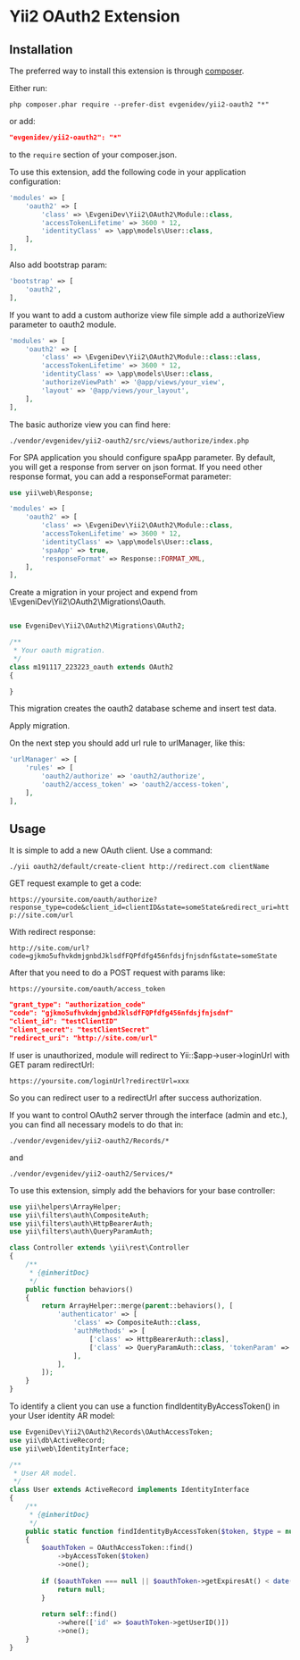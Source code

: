 # Yii2 OAuth2 Extension

## Installation

The preferred way to install this extension is through [composer](http://getcomposer.org/download/).

Either run:

```shell script
php composer.phar require --prefer-dist evgenidev/yii2-oauth2 "*"
```

or add:

```json
"evgenidev/yii2-oauth2": "*"
```

to the `require` section of your composer.json.


To use this extension, add the following code in your application configuration:

```php
'modules' => [
    'oauth2' => [
        'class' => \EvgeniDev\Yii2\OAuth2\Module::class,
        'accessTokenLifetime' => 3600 * 12,
        'identityClass' => \app\models\User::class,
    ],
],
```

Also add bootstrap param:

```php
'bootstrap' => [
    'oauth2',
],
```

If you want to add a custom authorize view file simple add a authorizeView parameter to oauth2 module.

```php
'modules' => [
    'oauth2' => [
        'class' => \EvgeniDev\Yii2\OAuth2\Module::class::class,
        'accessTokenLifetime' => 3600 * 12,
        'identityClass' => \app\models\User::class,
        'authorizeViewPath' => '@app/views/your_view',
        'layout' => '@app/views/your_layout',
    ],
],
```

The basic authorize view you can find here:
 
`./vendor/evgenidev/yii2-oauth2/src/views/authorize/index.php`

For SPA application you should configure spaApp parameter. By default, you will get a response from server on json format. 
If you need other response format, you can add a responseFormat parameter:

```php
use yii\web\Response;

'modules' => [
    'oauth2' => [
        'class' => \EvgeniDev\Yii2\OAuth2\Module::class,
        'accessTokenLifetime' => 3600 * 12,
        'identityClass' => \app\models\User::class,
        'spaApp' => true,
        'responseFormat' => Response::FORMAT_XML,
    ],
],
```

Create a migration in your project and expend from \EvgeniDev\Yii2\OAuth2\Migrations\Oauth.

```php

use EvgeniDev\Yii2\OAuth2\Migrations\OAuth2;

/**
 * Your oauth migration.
 */
class m191117_223223_oauth extends OAuth2
{

}

```

This migration creates the oauth2 database scheme and insert test data.

Apply migration.

On the next step you should add url rule to urlManager, like this:

```php
'urlManager' => [
    'rules' => [
        'oauth2/authorize' => 'oauth2/authorize',
        'oauth2/access_token' => 'oauth2/access-token',
    ],
],
```

## Usage

It is simple to add a new OAuth client. Use a command:

```shell script
./yii oauth2/default/create-client http://redirect.com clientName
```

GET request example to get a code:

`https://yoursite.com/oauth/authorize?response_type=code&client_id=clientID&state=someState&redirect_uri=http://site.com/url`

With redirect response:

`http://site.com/url?code=gjkmo5ufhvkdmjgnbdJklsdfFQPfdfg456nfdsjfnjsdnf&state=someState`

After that you need to do a POST request with params like:

`https://yoursite.com/oauth/access_token`

```json
"grant_type": "authorization_code"
"code": "gjkmo5ufhvkdmjgnbdJklsdfFQPfdfg456nfdsjfnjsdnf"
"client_id": "testClientID"
"client_secret": "testClientSecret"
"redirect_uri": "http://site.com/url"
```
If user is unauthorized, module will redirect to Yii::$app->user->loginUrl with GET param redirectUrl:

`https://yoursite.com/loginUrl?redirectUrl=xxx`

So you can redirect user to a redirectUrl after success authorization.

If you want to control OAuth2 server through the interface (admin and etc.), you can find all necessary models to do that in:

`./vendor/evgenidev/yii2-oauth2/Records/*`

and

`./vendor/evgenidev/yii2-oauth2/Services/*`

To use this extension, simply add the behaviors for your base controller:

```php
use yii\helpers\ArrayHelper;
use yii\filters\auth\CompositeAuth;
use yii\filters\auth\HttpBearerAuth;
use yii\filters\auth\QueryParamAuth;

class Controller extends \yii\rest\Controller
{
    /**
     * {@inheritDoc}
     */
    public function behaviors()
    {
        return ArrayHelper::merge(parent::behaviors(), [
            'authenticator' => [
                'class' => CompositeAuth::class,
                'authMethods' => [
                    ['class' => HttpBearerAuth::class],
                    ['class' => QueryParamAuth::class, 'tokenParam' => 'accessToken'],
                ],
            ],
        ]);
    }
}
```

To identify a client you can use a function findIdentityByAccessToken() in your User identity AR model:

```php
use EvgeniDev\Yii2\OAuth2\Records\OAuthAccessToken;
use yii\db\ActiveRecord;
use yii\web\IdentityInterface;

/**
 * User AR model.
 */
class User extends ActiveRecord implements IdentityInterface
{
    /**
     * {@inheritDoc}
     */
    public static function findIdentityByAccessToken($token, $type = null)
    {
        $oauthToken = OAuthAccessToken::find()
            ->byAccessToken($token)
            ->one();
    
        if ($oauthToken === null || $oauthToken->getExpiresAt() < date('Y-m-d H:i:s')) {
            return null;
        }
    
        return self::find()
            ->where(['id' => $oauthToken->getUserID()])
            ->one();
    }
}
```
